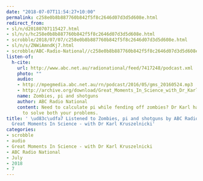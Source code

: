 ```yaml
---
date: "2018-07-07T11:54:27+10:00"
permalink: c258e0b8b887760b842f5f8c2646d07d3d5d608e.html
redirect_from:
- sl/n/d20180707115427.html
- sl/n/s/hc258e0b8b887760b842f5f8c2646d07d3d5d608e.html
- scrobble/2018/07/07/c258e0b8b887760b842f5f8c2646d07d3d5d608e.html
- sl/n/s/ZNWiAmndKj7.html
- scrobble/ABC-Radio-National//c258e0b8b887760b842f5f8c2646d07d3d5d608e.html
listen-of:
  h-cite:
    url: http://www.abc.net.au/radionational/feed/7417248/podcast.xml
    photo: ""
    audio:
    - http://mpegmedia.abc.net.au/rn/podcast/2016/05/gms_20160524.mp3
    - http://archive.org/download/Great_Moments_In_Science_with_Dr_Karl_Kruszelnicki-Podcast-by-ABC_Radio_National/Zombies_pi_and_shotguns.mp3
    name: Zombies, pi and shotguns
    author: ABC Radio National
    content: Need to calculate pi while fending off zombies? Dr Karl has found a way
      to solve both your problems.
title: ' \ud83c\udfa7 Listened to Zombies, pi and shotguns by ABC Radio National From
  Great Moments In Science - with Dr Karl Kruszelnicki'
categories:
- scrobble
- audio
- Great Moments In Science - with Dr Karl Kruszelnicki
- ABC Radio National
- July
- 2018
- 7
---
```

